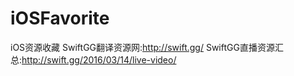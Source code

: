 # iOSFavorite
iOS资源收藏
SwiftGG翻译资源网:http://swift.gg/
SwiftGG直播资源汇总:http://swift.gg/2016/03/14/live-video/
